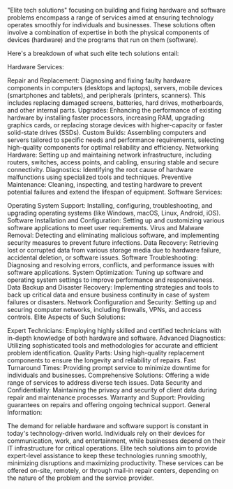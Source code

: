 "Elite tech solutions" focusing on building and fixing hardware and software problems encompass a range of services aimed at ensuring technology operates smoothly for individuals and businesses. These solutions often involve a combination of expertise in both the physical components of devices (hardware) and the programs that run on them (software).

Here's a breakdown of what such elite tech solutions  entail:

Hardware Services:

Repair and Replacement: Diagnosing and fixing faulty hardware components in computers (desktops and laptops), servers, mobile devices (smartphones and tablets), and peripherals (printers, scanners). This includes replacing damaged screens, batteries, hard drives, motherboards, and other internal parts.
Upgrades: Enhancing the performance of existing hardware by installing faster processors, increasing RAM, upgrading graphics cards, or replacing storage devices with higher-capacity or faster solid-state drives (SSDs).
Custom Builds: Assembling computers and servers tailored to specific needs and performance requirements, selecting high-quality components for optimal reliability and efficiency.
Networking Hardware: Setting up and maintaining network infrastructure, including routers, switches, access points, and cabling, ensuring stable and secure connectivity.
Diagnostics: Identifying the root cause of hardware malfunctions using specialized tools and techniques.
Preventive Maintenance: Cleaning, inspecting, and testing hardware to prevent potential failures and extend the lifespan of equipment.
Software Services:

Operating System Support: Installing, configuring, troubleshooting, and upgrading operating systems (like Windows, macOS, Linux, Android, iOS).
Software Installation and Configuration: Setting up and customizing various software applications to meet user requirements.
Virus and Malware Removal: Detecting and eliminating malicious software, and implementing security measures to prevent future infections.
Data Recovery: Retrieving lost or corrupted data from various storage media due to hardware failure, accidental deletion, or software issues.
Software Troubleshooting: Diagnosing and resolving errors, conflicts, and performance issues with software applications.
System Optimization: Tuning up software and operating system settings to improve performance and responsiveness.
Data Backup and Disaster Recovery: Implementing strategies and tools to back up critical data and ensure business continuity in case of system failures or disasters.
Network Configuration and Security: Setting up and securing computer networks, including firewalls, VPNs, and access controls.
Elite Aspects of Such Solutions:

Expert Technicians: Employing highly skilled and certified technicians with in-depth knowledge of both hardware and software.
Advanced Diagnostics: Utilizing sophisticated tools and methodologies for accurate and efficient problem identification.
Quality Parts: Using high-quality replacement components to ensure the longevity and reliability of repairs.
Fast Turnaround Times: Providing prompt service to minimize downtime for individuals and businesses.
Comprehensive Solutions: Offering a wide range of services to address diverse tech issues.
Data Security and Confidentiality: Maintaining the privacy and security of client data during repair and maintenance processes.
Warranty and Support: Providing guarantees on repairs and offering ongoing technical support.
General Information:

The demand for reliable hardware and software support is constant in today's technology-driven world. Individuals rely on their devices for communication, work, and entertainment, while businesses depend on their IT infrastructure for critical operations. Elite tech solutions aim to provide expert-level assistance to keep these technologies running smoothly, minimizing disruptions and maximizing productivity. These services can be offered on-site, remotely, or through mail-in repair centers, depending on the nature of the problem and the service provider.
